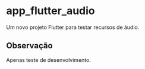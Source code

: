 # app_flutter_audio

Um novo projeto Flutter para testar recursos de áudio.

## Observação

Apenas teste de desenvolvimento.